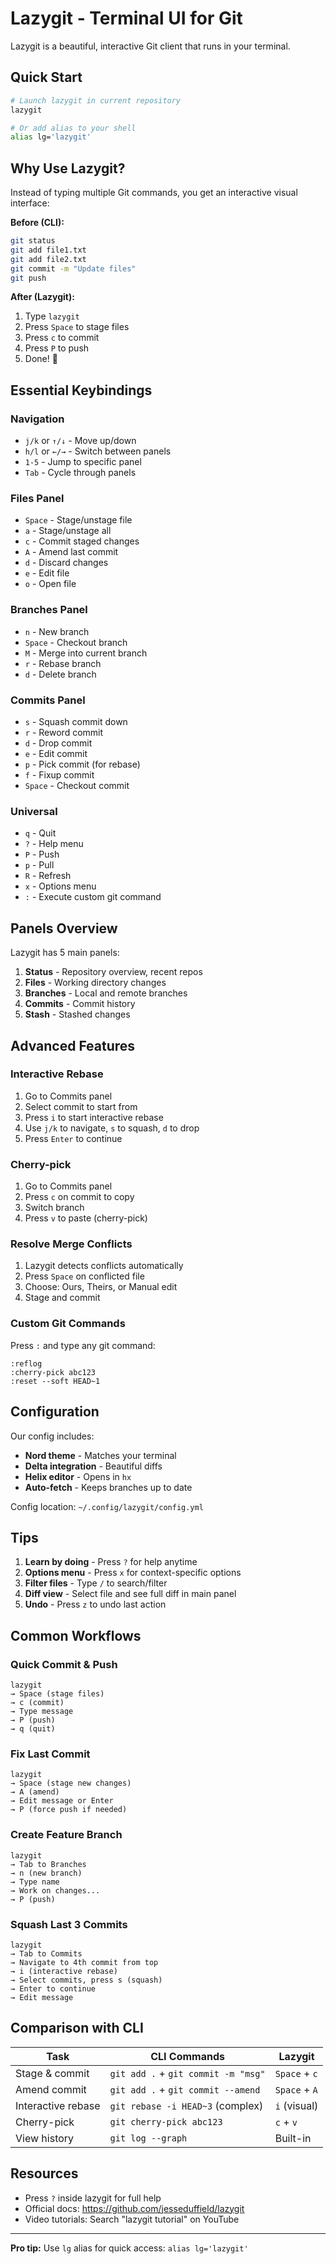 # Lazygit - Terminal UI for Git

Lazygit is a beautiful, interactive Git client that runs in your terminal.

## Quick Start

```bash
# Launch lazygit in current repository
lazygit

# Or add alias to your shell
alias lg='lazygit'
```

## Why Use Lazygit?

Instead of typing multiple Git commands, you get an interactive visual interface:

**Before (CLI):**
```bash
git status
git add file1.txt
git add file2.txt
git commit -m "Update files"
git push
```

**After (Lazygit):**
1. Type `lazygit`
2. Press `Space` to stage files
3. Press `c` to commit
4. Press `P` to push
5. Done! 🚀

## Essential Keybindings

### Navigation
- `j/k` or `↑/↓` - Move up/down
- `h/l` or `←/→` - Switch between panels
- `1-5` - Jump to specific panel
- `Tab` - Cycle through panels

### Files Panel
- `Space` - Stage/unstage file
- `a` - Stage/unstage all
- `c` - Commit staged changes
- `A` - Amend last commit
- `d` - Discard changes
- `e` - Edit file
- `o` - Open file

### Branches Panel
- `n` - New branch
- `Space` - Checkout branch
- `M` - Merge into current branch
- `r` - Rebase branch
- `d` - Delete branch

### Commits Panel
- `s` - Squash commit down
- `r` - Reword commit
- `d` - Drop commit
- `e` - Edit commit
- `p` - Pick commit (for rebase)
- `f` - Fixup commit
- `Space` - Checkout commit

### Universal
- `q` - Quit
- `?` - Help menu
- `P` - Push
- `p` - Pull
- `R` - Refresh
- `x` - Options menu
- `:` - Execute custom git command

## Panels Overview

Lazygit has 5 main panels:

1. **Status** - Repository overview, recent repos
2. **Files** - Working directory changes
3. **Branches** - Local and remote branches
4. **Commits** - Commit history
5. **Stash** - Stashed changes

## Advanced Features

### Interactive Rebase
1. Go to Commits panel
2. Select commit to start from
3. Press `i` to start interactive rebase
4. Use `j/k` to navigate, `s` to squash, `d` to drop
5. Press `Enter` to continue

### Cherry-pick
1. Go to Commits panel
2. Press `c` on commit to copy
3. Switch branch
4. Press `v` to paste (cherry-pick)

### Resolve Merge Conflicts
1. Lazygit detects conflicts automatically
2. Press `Space` on conflicted file
3. Choose: Ours, Theirs, or Manual edit
4. Stage and commit

### Custom Git Commands
Press `:` and type any git command:
```
:reflog
:cherry-pick abc123
:reset --soft HEAD~1
```

## Configuration

Our config includes:
- **Nord theme** - Matches your terminal
- **Delta integration** - Beautiful diffs
- **Helix editor** - Opens in `hx`
- **Auto-fetch** - Keeps branches up to date

Config location: `~/.config/lazygit/config.yml`

## Tips

1. **Learn by doing** - Press `?` for help anytime
2. **Options menu** - Press `x` for context-specific options
3. **Filter files** - Type `/` to search/filter
4. **Diff view** - Select file and see full diff in main panel
5. **Undo** - Press `z` to undo last action

## Common Workflows

### Quick Commit & Push
```
lazygit
→ Space (stage files)
→ c (commit)
→ Type message
→ P (push)
→ q (quit)
```

### Fix Last Commit
```
lazygit
→ Space (stage new changes)
→ A (amend)
→ Edit message or Enter
→ P (force push if needed)
```

### Create Feature Branch
```
lazygit
→ Tab to Branches
→ n (new branch)
→ Type name
→ Work on changes...
→ P (push)
```

### Squash Last 3 Commits
```
lazygit
→ Tab to Commits
→ Navigate to 4th commit from top
→ i (interactive rebase)
→ Select commits, press s (squash)
→ Enter to continue
→ Edit message
```

## Comparison with CLI

| Task | CLI Commands | Lazygit |
|------|-------------|---------|
| Stage & commit | `git add .` + `git commit -m "msg"` | `Space` + `c` |
| Amend commit | `git add .` + `git commit --amend` | `Space` + `A` |
| Interactive rebase | `git rebase -i HEAD~3` (complex) | `i` (visual) |
| Cherry-pick | `git cherry-pick abc123` | `c` + `v` |
| View history | `git log --graph` | Built-in |

## Resources

- Press `?` inside lazygit for full help
- Official docs: https://github.com/jesseduffield/lazygit
- Video tutorials: Search "lazygit tutorial" on YouTube

---

**Pro tip:** Use `lg` alias for quick access: `alias lg='lazygit'`
